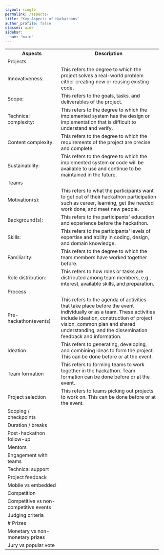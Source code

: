```yaml
---
layout: single
permalink: /aspects/
title: "Key Aspects of Hackathons"
author_profile: false
classes: wide
sidebar:
  nav: "main"
---
```

<style>
  tr {
    align: top;
  }
</style>
<table>
<tr>
  <th style="font-size:1em;"><strong>Aspects</strong></th>
  <th style="font-size:1em;"><strong>Description</strong></th>
</tr>

<tr>
  <td style="colspan:2; font-size:1em;">Projects</td>
</tr>

<tr>
  <td>Innovativeness:</td>
  <td>This refers the degree to which the project solves a real-world problem either creating new or reusing existing code.</td>
</tr>

<tr>
  <td>Scope:</td>
  <td>This refers to the goals, tasks, and deliverables of the project.</td>
</tr>

<tr>
  <td>Technical complexity:</td>
  <td>This refers to the degree to which the implemented system has the design or implementation that is difficult to understand and verify.</td>
</tr>

<tr>
  <td>Content complexity:</td>
  <td>This refers to the degree to which the requirements of the project are precise and complete.</td>
</tr>

<tr>
  <td>Sustainability:</td>
  <td>This refers to the degree to which the implemented system or code will be available to use and continue to be maintained in the future.</td>
</tr>

<tr>
  <td style="colspan:2;">Teams</td>
</tr>

<tr>
  <td>Motivation(s):</td>
  <td>This refers to what the participants want to get out of their hackathon participation such as career, learning, get the needed work done, and meet new people.</td>
</tr>

<tr>
  <td>Background(s):</td>
  <td>This refers to the participants' education and experience before the hackathon.</td>
</tr>

<tr>
  <td>Skills:</td>
  <td>This refers to the participants' levels of expertise and ability in coding, design, and domain knowledge.</td>
</tr>

<tr>
  <td>Familiarity:</td>
  <td>This refers to the degree to which the team members have worked together before.</td>
</tr>

<tr>
  <td>Role distribution:</td>
  <td>This refers to how roles or tasks are distributed among team members, e.g., interest, available skills, and preparation.</td>
</tr>

<tr>
  <td style="colspan:2;">Process</td>
</tr>

<tr>
  <td>Pre-hackathon(events)</td>
  <td>This refers to the agenda of activities that take place before the event individually or as a team. These activities include ideation, construction of project vision, common plan and shared understanding, and the dissemination feedback and information.</td>
</tr>

<tr>
  <td>Ideation</td>
  <td>This refers to generating, developing, and combining ideas to form the project. This can be done before or at the event.</td>
</tr>

<tr>
  <td>Team formation</td>
  <td>This refers to forming teams to work together in the hackathon. Team formation can be done before or at the event.</td>
</tr>

<tr>
  <td>Project selection</td>
  <td>This refers to teams picking out projects to work on. This can be done before or at the event.</td>
</tr>

<tr>
  <td>Scoping / checkpoints</td>
  <td></td>
</tr>

<tr>
  <td>Duration / breaks</td>
  <td></td>
</tr>

<tr>
  <td>Post-hackathon follow-up</td>
  <td></td>
</tr>

<tr>
  <td style="colspan:2;">Mentors</td>
</tr>

<tr>
  <td>Engagement with teams</td>
  <td></td>
</tr>

<tr>
  <td>Technical support</td>
  <td></td>
</tr>

<tr>
  <td>Project feedback</td>
  <td></td>
</tr>

<tr>
  <td>Mobile vs embedded</td>
  <td></td>
</tr>

<tr>
  <td style="colspan:2;">Competition</td>
</tr>

<tr>
  <td>Competitive vs non-competitive events</td>
  <td></td>
</tr>

<tr>
  <td>Judging criteria</td>
  <td></td>
</tr>

<tr>
  <td># Prizes</td>
  <td></td>
</tr>

<tr>
  <td>Monetary vs non-monetary prizes</td>
  <td></td>
</tr>

<tr>
  <td>Jury vs popular vote</td>
  <td></td>
</tr>
</table>
